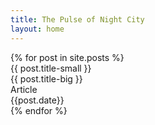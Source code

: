 ```yaml
---
title: The Pulse of Night City
layout: home
---
```

<div class="articles-inner">
{% for post in site.posts %}
    <div class="post-card" style="cursor: pointer;" onclick="window.location='/cyber-punk-blog/{{ post.url }}';">
        <div class="article-title">
            <div class="article-title-small">{{ post.title-small }}</div>
            <div class="article-title-big">{{ post.title-big }}</div>
        </div>
        <div class="article-footer">
            <div>Article</div>
            <div>{{post.date}}</div>
        </div>
    </div>
{% endfor %}
<div>
